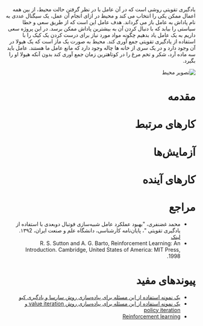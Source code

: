 <div dir=rtl>

یادگیری تقویتی روشی است که در آن عامل با در نظر گرفتن حالت محیط، از بین همه اعمال ممکن یکی را انتخاب می کند و محیط در ازای انجام آن عمل، یک سیگنال عددی به نام پاداش به عامل باز می گرداند.
هدف عامل این است که از طریق سعی و خطا سیاستی را بیابد که با دنبال کردن آن به بیشترین پاداش ممکن برسد.
در این پروژه سعی داریم به یک عامل یاد بدهیم چگونه مواد مورد نیاز برای درست کردن یک کیک را با استفاده از یادگیری تقویتی جمع آوری کند.
محیط به صورت یک ماز است که یک هیولا در آن وجود دارد و در یک سری از خانه ها چاله وجود دارد که مانع عامل ما هستند.
عامل باید سه ماده آرد، شکر و تخم مرغ را در کوتاهترین زمان جمع آوری کند بدون آنکه هیولا او را بگیرد.

![تصویر محیط](http://bayanbox.ir/id/8971829688117353036?view)

# مقدمه

# کارهای مرتبط

# آزمایش‌ها

# کارهای آینده

# مراجع
+ محمد غضنفری، "بهبود عملکرد عامل شبیه‌سازی فوتبال دوبعدی با استفاده از یادگیری تقویتی "، پایان‌نامه کارشناسی، دانشگاه علم و صنعت ایران، ۱۳۹2. [لینک](https://www.dropbox.com/s/2elzbgh9qnym476/Performance%20Improvement%20of%20a%202D%20Soccer%20Simulation%20agent%20using%20Rainforcement%20Learning.pdf)
+ R. S. Sutton and A. G. Barto, Reinforcement Learning: An Introduction. Cambridge, United States of America: MIT Press, 1998.

# پیوندهای مفید
+ [یک نمونه استفاده از این مسئله برای پیاده‌سازی روش سارسا و یادگیری کیو](https://www.dropbox.com/s/zi1p2jkgohjhv5b/TD_Sarsa.pdf)
+ [یک نمونه استفاده از این مسئله برای پیاده‌سازی روش value iteration و policy iteration ](https://www.dropbox.com/s/6c5q3lbppa8qaag/Value_Iteration.pdf)
+ [Reinforcement learning](http://en.wikipedia.org/wiki/Reinforcement_learning)
